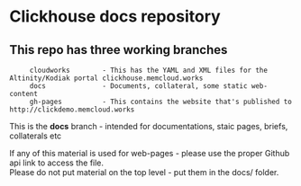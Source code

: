 # Clickhouse docs repository
##  This repo has three working branches
         cloudworks        - This has the YAML and XML files for the Altinity/Kodiak portal clickhouse.memcloud.works
         docs              - Documents, collateral, some static web-content
         gh-pages          - This contains the website that's published to http://clickdemo.memcloud.works

This is the **docs** branch - intended for documentations, staic pages, briefs, collaterals etc

If any of this material is used for web-pages - please use the proper Github api link to access the file.<br>
Please do not put material on the top level - put them in the docs/ folder.
